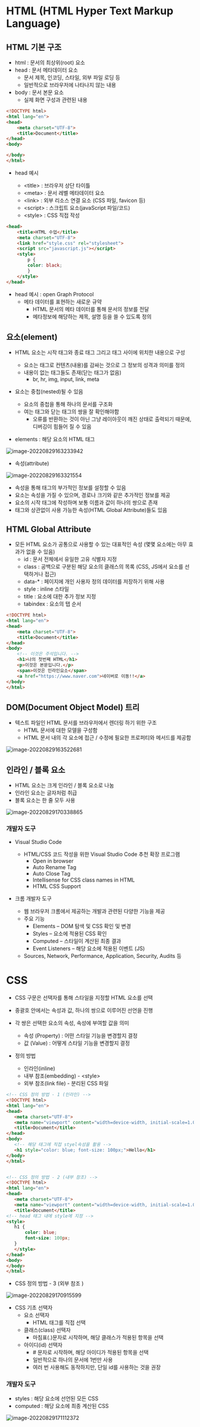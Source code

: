# HTML  (HTML Hyper Text Markup Language)

## HTML 기본 구조

* html : 문서의 최상위(root) 요소 
* head : 문서 메타데이터 요소 
  * 문서 제목, 인코딩, 스타일, 외부 파일 로딩 등 
  * 일반적으로 브라우저에 나타나지 않는 내용 
* body : 문서 본문 요소 
  * 실제 화면 구성과 관련된 내용

```html
<!DOCTYPE html>
<html lang="en">
<head>
	<meta charset="UTF-8">
	<title>Document</title>
</head>
<body>

</body>
</html>
```

* head 예시

  * <title\> : 브라우저 상단 타이틀
  * <meta\> : 문서 레벨 메타데이터 요소 
  * <link\> : 외부 리소스 연결 요소 (CSS 파일, favicon 등)
  * <script\> : 스크립트 요소(javaScript 파일/코드)
  * <style\> : CSS 직접 작성 

```html
<head>
	<title>HTML 수업</title>
	<meta charset="UTF-8">
	<link href="style.css" rel="stylesheet">
	<script src="javascript.js"></script>
	<style>
		p {
		color: black;
		}
	</style>
</head>
```

* head 예시 : open Graph Protocol
  * 메타 데이터를 표현하는 새로운 규약 
    * HTML 문서의 메타 데이터를 통해 문서의 정보를 전달 
    * 메타정보에 해당하는 제목, 설명 등을 쓸 수 있도록 정의

## 요소(element)

* HTML 요소는 시작 태그와 종료 태그 그리고 태그 사이에 위치한 내용으로 구성 
  * 요소는 태그로 컨텐츠(내용)를 감싸는 것으로 그 정보의 성격과 의미를 정의 
  * 내용이 없는 태그들도 존재(닫는 태그가 없음) 
    * br, hr, img, input, link, meta 
* 요소는 중첩(nested)될 수 있음 
  * 요소의 중첩을 통해 하나의 문서를 구조화 
  * 여는 태그와 닫는 태그의 쌍을 잘 확인해야함 
    * 오류를 반환하는 것이 아닌 그냥 레이아웃이 깨진 상태로 출력되기 때문에, 디버깅이 힘들어 질 수 있음

* elements : 해당 요소의 HTML 태그

![image-20220829163233942](readme.assets/image-20220829163233942.png)

* 속성(attribute)

![image-20220829163321554](readme.assets/image-20220829163321554.png)

* 속성을 통해 태그의 부가적인 정보를 설정할 수 있음 
* 요소는 속성을 가질 수 있으며, 경로나 크기와 같은 추가적인 정보를 제공 
* 요소의 시작 태그에 작성하며 보통 이름과 값이 하나의 쌍으로 존재 
* 태그와 상관없이 사용 가능한 속성(HTML Global Attribute)들도 있음

## HTML Global Attribute

* 모든 HTML 요소가 공통으로 사용할 수 있는 대표적인 속성 (몇몇 요소에는 아무 효과가 없을 수 있음) 
  * id : 문서 전체에서 유일한 고유 식별자 지정 
  * class : 공백으로 구분된 해당 요소의 클래스의 목록 (CSS, JS에서 요소를 선택하거나 접근) 
  * data-* : 페이지에 개인 사용자 정의 데이터를 저장하기 위해 사용 
  * style : inline 스타일 
  * title : 요소에 대한 추가 정보 지정 
  * tabindex : 요소의 탭 순서

```html
<!DOCTYPE html>
<html lang="en">
<head>
	<meta charset="UTF-8">
	<title>Document</title>
</head>
<body>
	<!-- 이것은 주석입니다. -->
	<h1>나의 첫번째 HTML</h1>
	<p>이것은 본문입니다.</p>
	<span>이것은 인라인요소</span>
	<a href="https://www.naver.com">네이버로 이동!!</a>
</body>
</html>
```



## DOM(Document Object Model) 트리

* 텍스트 파일인 HTML 문서를 브라우저에서 렌더링 하기 위한 구조 
  * HTML 문서에 대한 모델을 구성함 
  * HTML 문서 내의 각 요소에 접근 / 수정에 필요한 프로퍼티와 메서드를 제공함

![image-20220829163522681](readme.assets/image-20220829163522681.png)



## 인라인 / 블록 요소

* HTML 요소는 크게 인라인 / 블록 요소로 나눔 
* 인라인 요소는 글자처럼 취급 
* 블록 요소는 한 줄 모두 사용

![image-20220829170338865](readme.assets/image-20220829170338865.png)



### 개발자 도구

* Visual Studio Code
  * HTML/CSS 코드 작성을 위한 Visual Studio Code 추천 확장 프로그램 
    * Open in browser 
    * Auto Rename Tag 
    * Auto Close Tag 
    * Intellisense for CSS class names in HTML 
    * HTML CSS Support

* 크롬 개발자 도구
  * 웹 브라우저 크롬에서 제공하는 개발과 관련된 다양한 기능을 제공 
  * 주요 기능 
    * Elements – DOM 탐색 및 CSS 확인 및 변경 
    * Styles – 요소에 적용된 CSS 확인 
    * Computed – 스타일이 계산된 최종 결과 
    * Event Listeners – 해당 요소에 적용된 이벤트 (JS) 
  * Sources, Network, Performance, Application, Security, Audits 등

# CSS

* CSS 구문은 선택자를 통해 스타일을 지정할 HTML 요소를 선택 
* 중괄호 안에서는 속성과 값, 하나의 쌍으로 이루어진 선언을 진행 
* 각 쌍은 선택한 요소의 속성, 속성에 부여할 값을 의미 
  * 속성 (Property) : 어떤 스타일 기능을 변경할지 결정 
  * 값 (Value) : 어떻게 스타일 기능을 변경할지 결정



* 정의 방법
  * 인라인(inline) 
  * 내부 참조(embedding) - <style\>
  * 외부 참조(link file) - 분리된 CSS 파일



 ```html
 <!-- CSS 정의 방법 - 1 (인라인) -->
 <!DOCTYPE html>
 <html lang="en">
 <head>
 	<meta charset="UTF-8">
 	<meta name="viewport" content="width=device-width, initial-scale=1.0">
 	<title>Document</title>
 </head>
 <body>
 	<!-- 해당 태그에 직접 styel속성을 활용 -->
 	<h1 style="color: blue; font-size: 100px;">Hello</h1>
 </body>
 </html>
 
 
 <!-- CSS 정의 방법 - 2 (내부 참조) -->
 <!DOCTYPE html>
 <html lang="en">
 <head>
 	<meta charset="UTF-8">
 	<meta name="viewport" content="width=device-width, initial-scale=1.0">
 	<title>Document</title>
 <!-- head 태그 내에 style에 지정 -->
 <style>
 	h1 {
 		color: blue;
 		font-size: 100px;
 	}
 	</style>
 </head>
 <body>
 </body>
 </html>
 ```

* CSS 정의 방법 - 3 (외부 참조 )

![image-20220829170915599](readme.assets/image-20220829170915599.png)

* CSS 기초 선택자
  * 요소 선택자 
    * HTML 태그를 직접 선택 
  * 클래스(class) 선택자 
    * 마침표(.)문자로 시작하며, 해당 클래스가 적용된 항목을 선택 
  * 아이디(id) 선택자 
    * \# 문자로 시작하며, 해당 아이디가 적용된 항목을 선택 
    * 일반적으로 하나의 문서에 1번만 사용 
    * 여러 번 사용해도 동작하지만, 단일 id를 사용하는 것을 권장

### 개발자 도구

* styles : 해당 요소에 선언된 모든 CSS
* computed : 해당 요소에 최종 계산된 CSS

![image-20220829171112372](readme.assets/image-20220829171112372.png)
